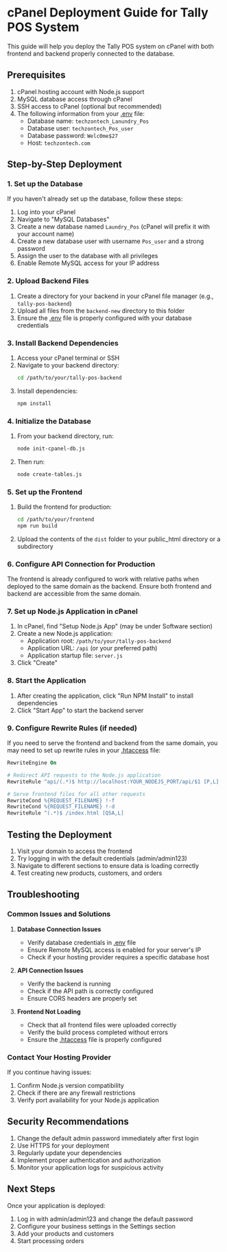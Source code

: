 # cPanel Deployment Guide for Tally POS System

This guide will help you deploy the Tally POS system on cPanel with both frontend and backend properly connected to the database.

## Prerequisites

1. cPanel hosting account with Node.js support
2. MySQL database access through cPanel
3. SSH access to cPanel (optional but recommended)
4. The following information from your [.env](file:///C:/Users/TECHZON-17/Desktop/Tally_Pos/backend-new/.env) file:
   - Database name: `techzontech_Lanundry_Pos`
   - Database user: `techzontech_Pos_user`
   - Database password: `Welc0me$27`
   - Host: `techzontech.com`

## Step-by-Step Deployment

### 1. Set up the Database

If you haven't already set up the database, follow these steps:

1. Log into your cPanel
2. Navigate to "MySQL Databases"
3. Create a new database named `Laundry_Pos` (cPanel will prefix it with your account name)
4. Create a new database user with username `Pos_user` and a strong password
5. Assign the user to the database with all privileges
6. Enable Remote MySQL access for your IP address

### 2. Upload Backend Files

1. Create a directory for your backend in your cPanel file manager (e.g., `tally-pos-backend`)
2. Upload all files from the `backend-new` directory to this folder
3. Ensure the [.env](file:///C:/Users/TECHZON-17/Desktop/Tally_Pos/backend-new/.env) file is properly configured with your database credentials

### 3. Install Backend Dependencies

1. Access your cPanel terminal or SSH
2. Navigate to your backend directory:
   ```bash
   cd /path/to/your/tally-pos-backend
   ```
3. Install dependencies:
   ```bash
   npm install
   ```

### 4. Initialize the Database

1. From your backend directory, run:
   ```bash
   node init-cpanel-db.js
   ```
2. Then run:
   ```bash
   node create-tables.js
   ```

### 5. Set up the Frontend

1. Build the frontend for production:
   ```bash
   cd /path/to/your/frontend
   npm run build
   ```
2. Upload the contents of the `dist` folder to your public_html directory or a subdirectory

### 6. Configure API Connection for Production

The frontend is already configured to work with relative paths when deployed to the same domain as the backend. Ensure both frontend and backend are accessible from the same domain.

### 7. Set up Node.js Application in cPanel

1. In cPanel, find "Setup Node.js App" (may be under Software section)
2. Create a new Node.js application:
   - Application root: `/path/to/your/tally-pos-backend`
   - Application URL: `/api` (or your preferred path)
   - Application startup file: `server.js`
3. Click "Create"

### 8. Start the Application

1. After creating the application, click "Run NPM Install" to install dependencies
2. Click "Start App" to start the backend server

### 9. Configure Rewrite Rules (if needed)

If you need to serve the frontend and backend from the same domain, you may need to set up rewrite rules in your [.htaccess](file:///C:/Users/TECHZON-17/Desktop/Tally_Pos/frontend/public/.htaccess) file:

```apache
RewriteEngine On

# Redirect API requests to the Node.js application
RewriteRule ^api/(.*)$ http://localhost:YOUR_NODEJS_PORT/api/$1 [P,L]

# Serve frontend files for all other requests
RewriteCond %{REQUEST_FILENAME} !-f
RewriteCond %{REQUEST_FILENAME} !-d
RewriteRule ^(.*)$ /index.html [QSA,L]
```

## Testing the Deployment

1. Visit your domain to access the frontend
2. Try logging in with the default credentials (admin/admin123)
3. Navigate to different sections to ensure data is loading correctly
4. Test creating new products, customers, and orders

## Troubleshooting

### Common Issues and Solutions

1. **Database Connection Issues**
   - Verify database credentials in [.env](file:///C:/Users/TECHZON-17/Desktop/Tally_Pos/backend-new/.env) file
   - Ensure Remote MySQL access is enabled for your server's IP
   - Check if your hosting provider requires a specific database host

2. **API Connection Issues**
   - Verify the backend is running
   - Check if the API path is correctly configured
   - Ensure CORS headers are properly set

3. **Frontend Not Loading**
   - Check that all frontend files were uploaded correctly
   - Verify the build process completed without errors
   - Ensure the [.htaccess](file:///C:/Users/TECHZON-17/Desktop/Tally_Pos/frontend/public/.htaccess) file is properly configured

### Contact Your Hosting Provider

If you continue having issues:
1. Confirm Node.js version compatibility
2. Check if there are any firewall restrictions
3. Verify port availability for your Node.js application

## Security Recommendations

1. Change the default admin password immediately after first login
2. Use HTTPS for your deployment
3. Regularly update your dependencies
4. Implement proper authentication and authorization
5. Monitor your application logs for suspicious activity

## Next Steps

Once your application is deployed:
1. Log in with admin/admin123 and change the default password
2. Configure your business settings in the Settings section
3. Add your products and customers
4. Start processing orders